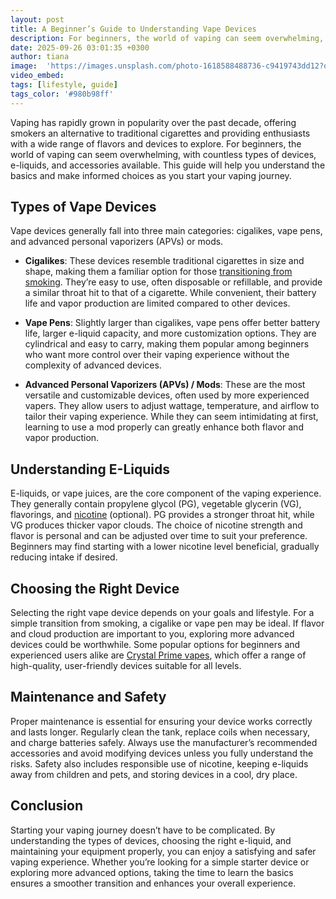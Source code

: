 ```yaml
---
layout: post
title: A Beginner’s Guide to Understanding Vape Devices
description: For beginners, the world of vaping can seem overwhelming, with countless types of devices, e-liquids, and accessories available. This guide will help you understand the basics and make informed choices as you start your vaping journey.
date: 2025-09-26 03:01:35 +0300
author: tiana
image:  'https://images.unsplash.com/photo-1618588488736-c9419743dd12?q=80&w=2070&auto=format&fit=crop&ixlib=rb-4.1.0&ixid=M3wxMjA3fDB8MHxwaG90by1wYWdlfHx8fGVufDB8fHx8fA%3D%3D'
video_embed:
tags: [lifestyle, guide]
tags_color: '#980b98ff'
---
```


Vaping has rapidly grown in popularity over the past decade, offering smokers an alternative to traditional cigarettes and providing enthusiasts with a wide range of flavors and devices to explore. For beginners, the world of vaping can seem overwhelming, with countless types of devices, e-liquids, and accessories available. This guide will help you understand the basics and make informed choices as you start your vaping journey.

## **Types of Vape Devices**

Vape devices generally fall into three main categories: cigalikes, vape pens, and advanced personal vaporizers (APVs) or mods.

* **Cigalikes**: These devices resemble traditional cigarettes in size and shape, making them a familiar option for those [transitioning from smoking](https://www.medicalnewstoday.com/articles/what-happens-when-you-quit-smoking-and-start-vaping). They’re easy to use, often disposable or refillable, and provide a similar throat hit to that of a cigarette. While convenient, their battery life and vapor production are limited compared to other devices.

* **Vape Pens**: Slightly larger than cigalikes, vape pens offer better battery life, larger e-liquid capacity, and more customization options. They are cylindrical and easy to carry, making them popular among beginners who want more control over their vaping experience without the complexity of advanced devices.

* **Advanced Personal Vaporizers (APVs) / Mods**: These are the most versatile and customizable devices, often used by more experienced vapers. They allow users to adjust wattage, temperature, and airflow to tailor their vaping experience. While they can seem intimidating at first, learning to use a mod properly can greatly enhance both flavor and vapor production.

## **Understanding E-Liquids**

E-liquids, or vape juices, are the core component of the vaping experience. They generally contain propylene glycol (PG), vegetable glycerin (VG), flavorings, and [nicotine](https://www.fda.gov/tobacco-products/health-effects-tobacco-use/nicotine-why-tobacco-products-are-addictive) (optional). PG provides a stronger throat hit, while VG produces thicker vapor clouds. The choice of nicotine strength and flavor is personal and can be adjusted over time to suit your preference. Beginners may find starting with a lower nicotine level beneficial, gradually reducing intake if desired.

## **Choosing the Right Device**

Selecting the right vape device depends on your goals and lifestyle. For a simple transition from smoking, a cigalike or vape pen may be ideal. If flavor and cloud production are important to you, exploring more advanced devices could be worthwhile. Some popular options for beginners and experienced users alike are [Crystal Prime vapes](https://vaperzway.co.uk/collections/crystal-prime-products), which offer a range of high-quality, user-friendly devices suitable for all levels.

## **Maintenance and Safety**

Proper maintenance is essential for ensuring your device works correctly and lasts longer. Regularly clean the tank, replace coils when necessary, and charge batteries safely. Always use the manufacturer’s recommended accessories and avoid modifying devices unless you fully understand the risks. Safety also includes responsible use of nicotine, keeping e-liquids away from children and pets, and storing devices in a cool, dry place.

## **Conclusion**

Starting your vaping journey doesn’t have to be complicated. By understanding the types of devices, choosing the right e-liquid, and maintaining your equipment properly, you can enjoy a satisfying and safer vaping experience. Whether you’re looking for a simple starter device or exploring more advanced options, taking the time to learn the basics ensures a smoother transition and enhances your overall experience.